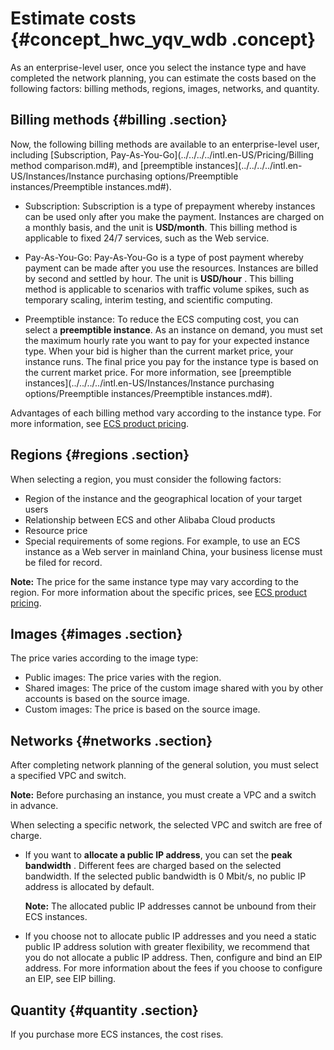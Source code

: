 # Estimate costs {#concept_hwc_yqv_wdb .concept}

As an enterprise-level user, once you select the instance type and have completed the network planning, you can estimate the costs based on the following factors: billing methods, regions, images, networks, and quantity.

## Billing methods {#billing .section}

Now, the following billing methods are available to an enterprise-level user, including [Subscription, Pay-As-You-Go](../../../../intl.en-US/Pricing/Billing method comparison.md#), and [preemptible instances](../../../../intl.en-US/Instances/Instance purchasing options/Preemptible instances/Preemptible instances.md#).

-   Subscription: Subscription is a type of prepayment whereby instances can be used only after you make the payment. Instances are charged on a monthly basis, and the unit is **USD/month**. This billing method is applicable to fixed 24/7 services, such as the Web service.
-   Pay-As-You-Go: Pay-As-You-Go is a type of post payment whereby payment can be made after you use the resources. Instances are billed by second and settled by hour. The unit is **USD/hour** . This billing method is applicable to scenarios with traffic volume spikes, such as temporary scaling, interim testing, and scientific computing.

-   Preemptible instance: To reduce the ECS computing cost, you can select a **preemptible instance**. As an instance on demand, you must set the maximum hourly rate you want to pay for your expected instance type. When your bid is higher than the current market price, your instance runs. The final price you pay for the instance type is based on the current market price. For more information, see [preemptible instances](../../../../intl.en-US/Instances/Instance purchasing options/Preemptible instances/Preemptible instances.md#).


Advantages of each billing method vary according to the instance type. For more information, see [ECS product pricing](https://www.alibabacloud.com/product/ecs).

## Regions {#regions .section}

When selecting a region, you must consider the following factors:

-   Region of the instance and the geographical location of your target users
-   Relationship between ECS and other Alibaba Cloud products
-   Resource price
-   Special requirements of some regions. For example, to use an ECS instance as a Web server in mainland China, your business license must be filed for record.

**Note:** The price for the same instance type may vary according to the region. For more information about the specific prices, see [ECS product pricing](https://www.alibabacloud.com/product/ecs).

## Images {#images .section}

The price varies according to the image type:

-   Public images: The price varies with the region.
-   Shared images: The price of the custom image shared with you by other accounts is based on the source image.
-   Custom images: The price is based on the source image.

## Networks {#networks .section}

After completing network planning of the general solution, you must select a specified VPC and switch.

**Note:** Before purchasing an instance, you must create a VPC and a switch in advance.

When selecting a specific network, the selected VPC and switch are free of charge.

-   If you want to **allocate a public IP address**, you can set the **peak bandwidth** . Different fees are charged based on the selected bandwidth. If the selected public bandwidth is 0 Mbit/s, no public IP address is allocated by default.

    **Note:** The allocated public IP addresses cannot be unbound from their ECS instances.

-   If you choose not to allocate public IP addresses and you need a static public IP address solution with greater flexibility, we recommend that you do not allocate a public IP address. Then, configure and bind an EIP address. For more information about the fees if you choose to configure an EIP, see EIP billing.


## Quantity {#quantity .section}

If you purchase more ECS instances, the cost rises.

